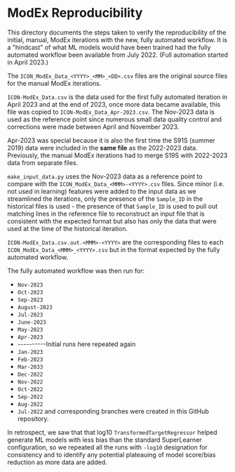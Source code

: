 # ModEx Reproducibility

This directory documents the steps taken to
verify the reproducibility of the initial,
manual, ModEx iterations with the new,
fully automated workflow. It is a "hindcast"
of what ML models would have been trained
had the fully automated workflow been
available from July 2022. (Full automation
started in April 2023.)

The `ICON_ModEx_Data_<YYYY>_<MM>_<DD>.csv`
files are the original source files for the
manual ModEx iterations.

`ICON-ModEx_Data.csv` is the data used for
the first fully automated iteration in April 2023
and at the end of 2023, once more data became available,
this file was copied to `ICON-ModEx_Data_Apr-2023.csv`.
The Nov-2023 data is used as the reference point
since numerous small data quality control and
corrections were made between April and November
2023.

Apr-2023 was special because it is also the
first time the S91S (summer 2019) data were
included in the **same file** as the 2022-2023
data.  Previously, the manual ModEx iterations 
had to merge S19S with 2022-2023 data from 
separate files.

`make_input_data.py` uses the Nov-2023 data
as a reference point to compare with the
`ICON_ModEx_Data_<MMM>-<YYYY>.csv` files.
Since minor (i.e. not used in learning) features
were added to the input data as we streamlined
the iterations, only the presence of the `Sample_ID`
in the historical files is used - the presence of
that `Sample_ID` is used to pull out matching lines in
the reference file to reconstruct an input file
that is consistent with the expected format but
also has only the data that were used at the time
of the historical iteration.

`ICON-ModEx_Data.csv.out.<MMM>-<YYYY>` are the
corresponding files to each `ICON_ModEx_Data_<MMM>_<YYYY>.csv`
but in the format expected by the fully automated
workflow.

The fully automated workflow was then run for:
+ `Nov-2023`
+ `Oct-2023`
+ `Sep-2023`
+ `August-2023`
+ `Jul-2023`
+ `June-2023`
+ `May-2023`
+ `Apr-2023`
+ ----------Initial runs here repeated again
+ `Jan-2023`
+ `Feb-2023`
+ `Mar-2033`
+ `Dec-2022`
+ `Nov-2022`
+ `Oct-2022`
+ `Sep-2022`
+ `Aug-2022`
+ `Jul-2022`
and corresponding branches were created in
this GitHub repository.

In retrospect, we saw that that log10 `TransformedTargetRegressor`
helped generate ML models with less bias than the standard SuperLearner
configuration, so we repeated all the runs with `-log10` designation
for consistency and to identify any potential plateauing of model
score/bias reduction as more data are added.


